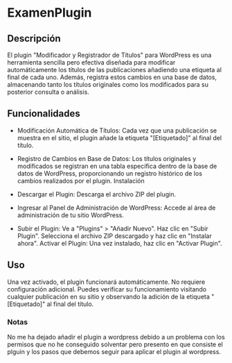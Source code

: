 # ExamenPlugin

## Descripción
El plugin "Modificador y Registrador de Títulos" para WordPress es una herramienta sencilla pero efectiva diseñada para modificar automáticamente los títulos de las publicaciones añadiendo una etiqueta al final de cada uno. Además, registra estos cambios en una base de datos, almacenando tanto los títulos originales como los modificados para su posterior consulta o análisis.

## Funcionalidades

- Modificación Automática de Títulos: Cada vez que una publicación se muestra en el sitio, el plugin añade la etiqueta "[Etiquetado]" al final del título.

- Registro de Cambios en Base de Datos: Los títulos originales y modificados se registran en una tabla específica dentro de la base de datos de WordPress, proporcionando un registro histórico de los cambios realizados por el plugin.
Instalación

- Descargar el Plugin: Descarga el archivo ZIP del plugin.

- Ingresar al Panel de Administración de WordPress: Accede al área de administración de tu sitio WordPress.

- Subir el Plugin:
Ve a "Plugins" > "Añadir Nuevo".
Haz clic en "Subir Plugin".
Selecciona el archivo ZIP descargado y haz clic en "Instalar ahora".
Activar el Plugin: Una vez instalado, haz clic en "Activar Plugin".

## Uso
Una vez activado, el plugin funcionará automáticamente. No requiere configuración adicional. Puedes verificar su funcionamiento visitando cualquier publicación en su sitio y observando la adición de la etiqueta "[Etiquetado]" al final del título.



### Notas 
No me ha dejado añadir el plugin a wordpress debido a un problema con los permisos que no he conseguido solventar pero presento en que consiste el plguin y los pasos que debemos seguir para aplicar el plugin al wordpress.